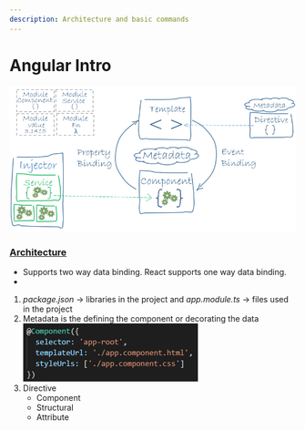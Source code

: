 ```yaml
---
description: Architecture and basic commands
---
```


# Angular Intro

![Architecture](<../.gitbook/assets/image (7) (1) (1) (1).png>)

### [Architecture](https://v2.angular.io/docs/ts/latest/guide/architecture.html)

* Supports two way data binding. React supports one way data binding.
*

1. _package.json_ -> libraries in the project and _app.module.ts_ -> files used in the project
2. Metadata is the defining the component or decorating the data![](<../.gitbook/assets/image (8) (1).png>)
3. Directive&#x20;
   * Component&#x20;
   * Structural&#x20;
   * Attribute&#x20;
